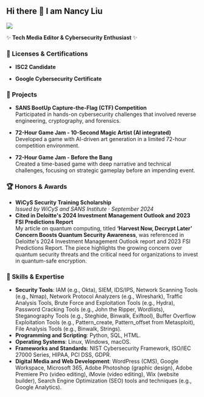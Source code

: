 ## Hi there 👋 I am Nancy Liu
<a href="[https://linkedin.com](https://www.linkedin.com/in/nancychenyizhiliu/)"><img src="https://img.shields.io/badge/-LinkedIn-0072b1?&style=for-the-badge&logo=linkedin&logoColor=white" /></a>

✨ **Tech Media Editor & Cybersecurity Enthusiast** ✨  


### 📜 Licenses & Certifications
- **ISC2 Candidate**
  
- **Google Cybersecurity Certificate**  

### 🔨 Projects
- **SANS BootUp Capture-the-Flag (CTF) Competition**  
  Participated in hands-on cybersecurity challenges that involved reverse engineering, cryptography, and forensics.
  
- **72-Hour Game Jam - 10-Second Magic Artist (AI integrated)**  
  Developed a game with AI-driven art generation in a limited 72-hour competition environment.

- **72-Hour Game Jam - Before the Bang**  
  Created a time-based game with deep narrative and technical challenges, focusing on strategic gameplay before an impending event.

### 🏆 Honors & Awards
- **WiCyS Security Training Scholarship**  
  *Issued by WiCyS and SANS Institute · September 2024*
- **Cited in Deloitte's 2024 Investment Management Outlook and 2023 FSI Predictions Report**  
  My article on quantum computing, titled **‘Harvest Now, Decrypt Later’ Concern Boosts Quantum Security Awareness**, was referenced in Deloitte's 2024 Investment Management Outlook report and 2023 FSI Predictions Report. The piece highlights the growing concern over quantum security threats and the critical need for organizations to invest in quantum-safe encryption.
  
### 🧠 Skills & Expertise
- **Security Tools**: IAM (e.g., Okta), SIEM, IDS/IPS, Network Scanning Tools (e.g., Nmap), Network Protocol Analyzers (e.g., Wireshark), Traffic Analysis Tools, Brute Force and Exploitation Tools (e.g., Hydra), Password Cracking Tools (e.g., John the Ripper, Wordlists), Steganography Tools (e.g., Steghide, Binwalk, Exiftool), Buffer Overflow Exploitation Tools (e.g., Pattern_create, Pattern_offset from Metasploit), File Analysis Tools (e.g., Binwalk, Strings).
- **Programming and Scripting**: Python, SQL, HTML.
- **Operating Systems**: Linux, Windows, macOS.
- **Frameworks and Standards**: NIST Cybersecurity Framework, ISO/IEC 27000 Series, HIPAA, PCI DSS, GDPR.
- **Digital Media and Web Development**: WordPress (CMS), Google Workspace, Microsoft 365, Adobe Photoshop (graphic design), Adobe Premiere Pro (video editing), iMovie (video editing), Wix (website builder), Search Engine Optimization (SEO) tools and techniques (e.g., Google Analytics).


